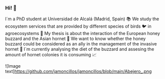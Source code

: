 ### Hi! 👋

I´m a PhD student at Universidad de Alcalá (Madrid, Spain) :books: We study the ecosystem services that are provided by different species of birds :bird: in agroecosystems :ear_of_rice: My thesis is about the interaction of the European honey buzzard and the Asian hornet :honeybee: We want to know whether the honey buzzard could be considered as an ally in the management of the invasive hornet :muscle: I´m currently analysing the diet of the buzzard and assesing the amount of hornet colonies it is consuming :chart_with_upwards_trend: 

![Image text]https://github.com/jamoncillos/jamoncillos/blob/main/Abejero_.png
